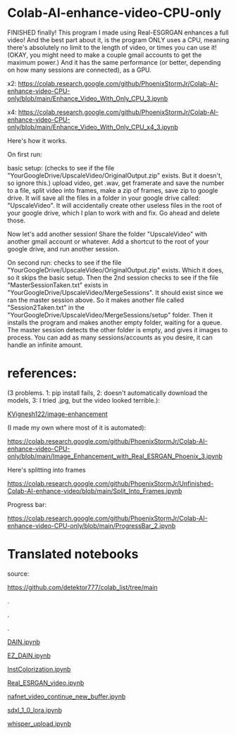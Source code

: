# Colab-AI-enhance-video-CPU-only
FINISHED finally! This program I made using Real-ESGRGAN enhances a full video! And the best part about it, is the program ONLY uses a CPU, meaning there's absolutely no limit to the length of video, or times you can use it! (OKAY, you might need to make a couple gmail accounts to get the maximum power.) And it has the same performance (or better, depending on how many sessions are connected), as a GPU.

x2: https://colab.research.google.com/github/PhoenixStormJr/Colab-AI-enhance-video-CPU-only/blob/main/Enhance_Video_With_Only_CPU_3.ipynb

x4: https://colab.research.google.com/github/PhoenixStormJr/Colab-AI-enhance-video-CPU-only/blob/main/Enhance_Video_With_Only_CPU_x4_3.ipynb

Here's how it works.

On first run:

basic setup: (checks to see if the file "YourGoogleDrive/UpscaleVideo/OriginalOutput.zip" exists. But it doesn't, so ignore this.) upload video, get .wav, get framerate and save the number to a file, split video into frames, make a zip of frames, save zip to google drive. It will save all the files in a folder in your google drive called: "UpscaleVideo". It will accidentally create other useless files in the root of your google drive, which I plan to work with and fix. Go ahead and delete those.

Now let's add another session! Share the folder "UpscaleVideo" with another gmail account or whatever. Add a shortcut to the root of your google drive, and run another session.

On second run: checks to see if the file "YourGoogleDrive/UpscaleVideo/OriginalOutput.zip" exists. Which it does, so it skips the basic setup. Then the 2nd session checks to see if the file "MasterSessionTaken.txt" exists in "YourGoogleDrive/UpscaleVideo/MergeSessions". It should exist since we ran the master session above. So it makes another file called "Session2Taken.txt" in the "YourGoogleDrive/UpscaleVideo/MergeSessions/setup" folder. Then it installs the program and makes another empty folder, waiting for a queue. The master session detects the other folder is empty, and gives it images to process. You can add as many sessions/accounts as you desire, it can handle an infinite amount.




# references:

(3 problems. 1: pip install fails, 2: doesn't automatically download the models, 3: I tried .jpg, but the video looked terrible.):

[KVignesh122/image-enhancement](https://github.com/KVignesh122/image-enhancement)

(I made my own where most of it is automated):

https://colab.research.google.com/github/PhoenixStormJr/Colab-AI-enhance-video-CPU-only/blob/main/Image_Enhancement_with_Real_ESRGAN_Phoenix_3.ipynb

Here's splitting into frames

https://colab.research.google.com/github/PhoenixStormJr/Unfinished-Colab-AI-enhance-video/blob/main/Split_Into_Frames.ipynb

Progress bar:

https://colab.research.google.com/github/PhoenixStormJr/Colab-AI-enhance-video-CPU-only/blob/main/ProgressBar_2.ipynb

# Translated notebooks

source:

https://github.com/detektor777/colab_list/tree/main

.

.

.

[DAIN.ipynb](https://colab.research.google.com/github/PhoenixStormJr/Unfinished-Colab-AI-enhance-video/blob/main/DAIN_translated.ipynb)

[EZ_DAIN.ipynb](https://colab.research.google.com/github/detektor777/colab_list/blob/main/EZ_DAIN.ipynb)

[InstColorization.ipynb](https://colab.research.google.com/github/PhoenixStormJr/Unfinished-Colab-AI-enhance-video/blob/main/InstColorization_translated.ipynb)

[Real_ESRGAN_video.ipynb](https://colab.research.google.com/github/PhoenixStormJr/Unfinished-Colab-AI-enhance-video/blob/main/Real_ESRGAN_video_translated.ipynb)

[nafnet_video_continue_new_buffer.ipynb](https://colab.research.google.com/github/PhoenixStormJr/Unfinished-Colab-AI-enhance-video/blob/main/nafnet_video_continue_new_buffer_translated.ipynb)

[sdxl_1_0_lora.ipynb](https://colab.research.google.com/github/detektor777/colab_list/blob/main/sdxl_1_0_lora.ipynb)

[whisper_upload.ipynb](https://colab.research.google.com/github/PhoenixStormJr/Unfinished-Colab-AI-enhance-video/blob/main/whisper_upload_translated.ipynb)
